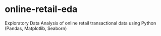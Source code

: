 # online-retail-eda
Exploratory Data Analysis of online retail transactional data using Python (Pandas, Matplotlib, Seaborn)
